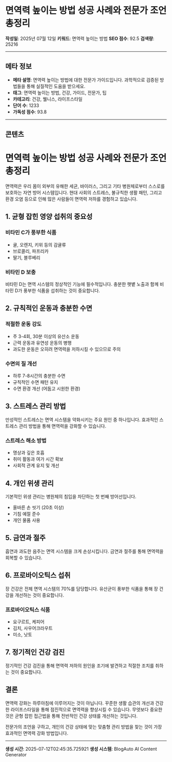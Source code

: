 # 면역력 높이는 방법 성공 사례와 전문가 조언 총정리

**작성일**: 2025년 07월 12일
**키워드**: 면역력 높이는 방법
**SEO 점수**: 92.5
**검색량**: 25216

---

## 메타 정보
- **메타 설명**: 면역력 높이는 방법에 대한 전문가 가이드입니다. 과학적으로 검증된 방법들을 통해 실질적인 도움을 받으세요.
- **태그**: 면역력 높이는 방법, 건강, 가이드, 전문가, 팁
- **카테고리**: 건강, 웰니스, 라이프스타일
- **단어 수**: 1233
- **가독성 점수**: 93.8

---

## 콘텐츠

# 면역력 높이는 방법 성공 사례와 전문가 조언 총정리

면역력은 우리 몸이 외부의 유해한 세균, 바이러스, 그리고 기타 병원체로부터 스스로를 보호하는 자연 방어 시스템입니다. 현대 사회의 스트레스, 불규칙한 생활 패턴, 그리고 환경 오염 등으로 인해 많은 사람들이 면역력 저하를 경험하고 있습니다.

## 1. 균형 잡힌 영양 섭취의 중요성

### 비타민 C가 풍부한 식품
- 귤, 오렌지, 키위 등의 감귤류
- 브로콜리, 파프리카
- 딸기, 블루베리

### 비타민 D 보충
비타민 D는 면역 시스템의 정상적인 기능에 필수적입니다. 충분한 햇볕 노출과 함께 비타민 D가 풍부한 식품을 섭취하는 것이 중요합니다.

## 2. 규칙적인 운동과 충분한 수면

### 적절한 운동 강도
- 주 3-4회, 30분 이상의 유산소 운동
- 근력 운동과 유연성 운동의 병행
- 과도한 운동은 오히려 면역력을 저하시킬 수 있으므로 주의

### 수면의 질 개선
- 하루 7-8시간의 충분한 수면
- 규칙적인 수면 패턴 유지
- 수면 환경 개선 (어둡고 시원한 환경)

## 3. 스트레스 관리 방법

만성적인 스트레스는 면역 시스템을 약화시키는 주요 원인 중 하나입니다. 효과적인 스트레스 관리 방법을 통해 면역력을 강화할 수 있습니다.

### 스트레스 해소 방법
- 명상과 깊은 호흡
- 취미 활동과 여가 시간 확보
- 사회적 관계 유지 및 개선

## 4. 개인 위생 관리

기본적인 위생 관리는 병원체의 침입을 차단하는 첫 번째 방어선입니다.

- 올바른 손 씻기 (20초 이상)
- 기침 예절 준수
- 개인 물품 사용

## 5. 금연과 절주

흡연과 과도한 음주는 면역 시스템을 크게 손상시킵니다. 금연과 절주를 통해 면역력을 회복할 수 있습니다.

## 6. 프로바이오틱스 섭취

장 건강은 전체 면역 시스템의 70%를 담당합니다. 유산균이 풍부한 식품을 통해 장 건강을 개선하는 것이 중요합니다.

### 프로바이오틱스 식품
- 요구르트, 케피어
- 김치, 사우어크라우트
- 미소, 낫토

## 7. 정기적인 건강 검진

정기적인 건강 검진을 통해 면역력 저하의 원인을 조기에 발견하고 적절한 조치를 취하는 것이 중요합니다.

## 결론

면역력 강화는 하루아침에 이루어지는 것이 아닙니다. 꾸준한 생활 습관의 개선과 건강한 라이프스타일을 통해 점진적으로 면역력을 향상시킬 수 있습니다. 무엇보다 중요한 것은 균형 잡힌 접근법을 통해 전반적인 건강 상태를 개선하는 것입니다.

전문가의 조언을 구하고, 개인의 건강 상태에 맞는 맞춤형 관리 방법을 찾는 것이 가장 효과적인 면역력 강화 방법입니다.


---

**생성 시간**: 2025-07-12T02:45:35.725921
**생성 시스템**: BlogAuto AI Content Generator
